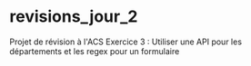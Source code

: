 # revisions_jour_2
Projet de révision à l'ACS
Exercice 3 :
Utiliser une API pour les départements et les regex pour un formulaire